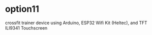 # option11
crossfit trainer device using Arduino, ESP32 Wifi Kit (Heltec), and TFT ILI9341 Touchscreen
